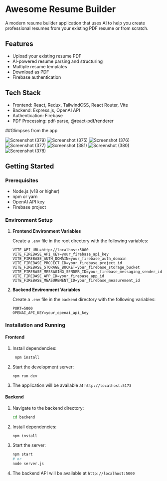 # Awesome Resume Builder

A modern resume builder application that uses AI to help you create professional resumes from your existing PDF resume or from scratch.

## Features

- Upload your existing resume PDF
- AI-powered resume parsing and structuring
- Multiple resume templates
- Download as PDF
- Firebase authentication

## Tech Stack

- Frontend: React, Redux, TailwindCSS, React Router, Vite
- Backend: Express.js, OpenAI API
- Authentication: Firebase
- PDF Processing: pdf-parse, @react-pdf/renderer


##Glimpses from the app

![Screenshot (379)](https://github.com/user-attachments/assets/03984307-e1a6-4a4c-a2c0-38cfe8ba01ef)
![Screenshot (375)](https://github.com/user-attachments/assets/b5fca0ff-6849-479f-a0c9-1fbd9f28e72b)
![Screenshot (376)](https://github.com/user-attachments/assets/1bab74eb-7ef8-4b40-976b-8b1899d05357)
![Screenshot (377)](https://github.com/user-attachments/assets/c7ead9dc-2036-4375-91d5-bd534ac908de)
![Screenshot (381)](https://github.com/user-attachments/assets/b0d365aa-e476-4dc8-92c4-043d49256d81)
![Screenshot (380)](https://github.com/user-attachments/assets/d092c8f6-2d2a-4bbf-a3f0-e81d98f6e876)
![Screenshot (378)](https://github.com/user-attachments/assets/4dca8ab3-de42-4ab2-8a79-032caad60409)


## Getting Started

### Prerequisites

- Node.js (v18 or higher)
- npm or yarn
- OpenAI API key
- Firebase project

### Environment Setup

1. **Frontend Environment Variables**

   Create a `.env` file in the root directory with the following variables:

   ```
   VITE_API_URL=http://localhost:5000
   VITE_FIREBASE_API_KEY=your_firebase_api_key
   VITE_FIREBASE_AUTH_DOMAIN=your_firebase_auth_domain
   VITE_FIREBASE_PROJECT_ID=your_firebase_project_id
   VITE_FIREBASE_STORAGE_BUCKET=your_firebase_storage_bucket
   VITE_FIREBASE_MESSAGING_SENDER_ID=your_firebase_messaging_sender_id
   VITE_FIREBASE_APP_ID=your_firebase_app_id
   VITE_FIREBASE_MEASUREMENT_ID=your_firebase_measurement_id
   ```

2. **Backend Environment Variables**

   Create a `.env` file in the `backend` directory with the following variables:

   ```
   PORT=5000
   OPENAI_API_KEY=your_openai_api_key
   ```

### Installation and Running

#### Frontend

1. Install dependencies:
   ```bash
    npm install
   ```

2. Start the development server:
   ```bash
   npm run dev
   ```

3. The application will be available at `http://localhost:5173`

#### Backend

1. Navigate to the backend directory:
   ```bash
   cd backend
   ```

2. Install dependencies:
   ```bash
   npm install
   ```

3. Start the server:
   ```bash
   npm start
   # or
   node server.js
   ```

4. The backend API will be available at `http://localhost:5000`
